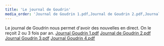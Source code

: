 ```yaml
---
title: 'Le journal de Goudrin'
media_order: 'Journal de Goudrin 1.pdf,Journal de Goudrin 2.pdf,Journal de Goudrin 3.pdf'
---
```


Le journal de Goudrin nous permet d'avoir des nouvelles en direct. On le reçoit 2 ou 3 fois par an.
[Journal Goudrin 1.pdf](Journal%20de%20Goudrin%201.pdf)
[Journal de Goudrin 2.pdf](Journal%20de%20Goudrin%202.pdf)
[Journal Goudrin 3.pdf](Journal%20de%20Goudrin%203.pdf)
[Journal Goudrin 4.pdf](Journal%20de%20Goudrin%204.pdf)